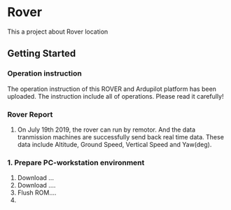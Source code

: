 # Rover
This a project about Rover location

## Getting Started 

### Operation instruction
The operation instruction of this ROVER and Ardupilot platform has been uploaded. The instruction include all of operations. Please read it carefully!

### Rover Report
1. On July 19th 2019, the rover can run by remotor. And the data tranmission machines are successfully send back real time data. These data include Altitude, Ground Speed, Vertical Speed and Yaw(deg).
### 1. Prepare PC-workstation environment
1. Download ...
2. Download .... 
3. Flush ROM....
4. 


